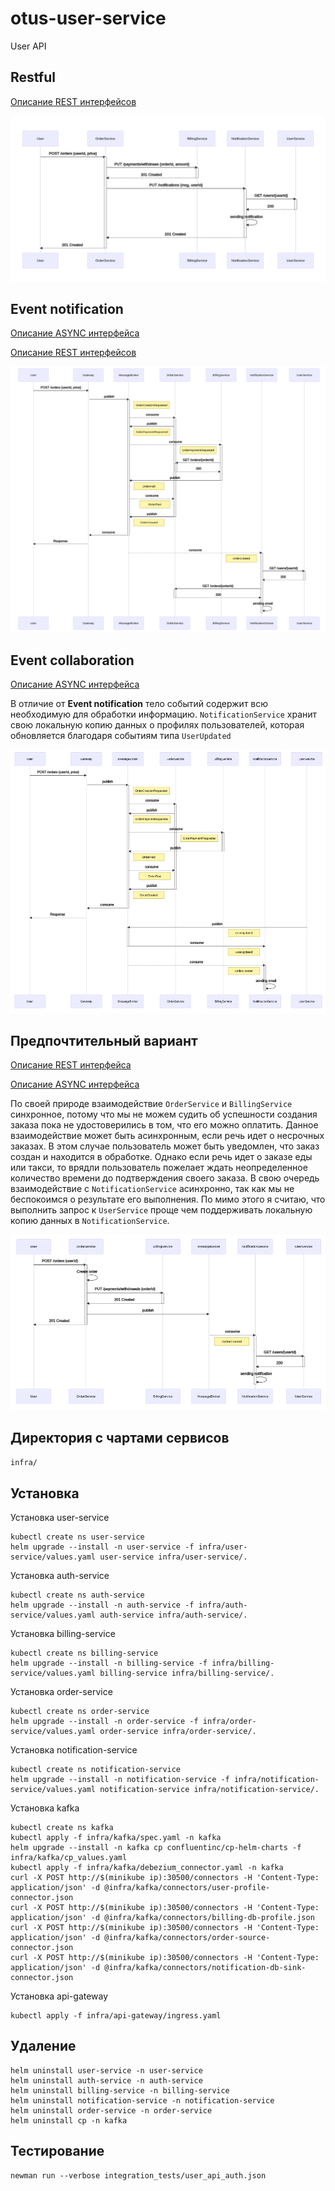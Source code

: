 # otus-user-service
User API

## Restful 

[Описание REST интерфейсов](http://petstore.swagger.io/?url=https://raw.githubusercontent.com/ivahotin/otus-user-service/main/specs/restful/rest-openapi.yaml)

![mermaid-diagram-20200526103254](README.assets/restful.png)

## Event notification

[Описание ASYNC интерфейса](./specs/eventsnotification/asyncapi.yaml)

[Описание REST интерфейсов](http://petstore.swagger.io/?url=https://raw.githubusercontent.com/ivahotin/otus-user-service/main/specs/eventsnotification/rest-openapi_v2.yaml)

![mermaid-diagram-20200526103254](README.assets/eventsnotification.png)

## Event collaboration

[Описание ASYNC интерфейса](./specs/eventcollaboration/asyncapi.yaml)

В отличие от **Event notification** тело событий содержит всю необходимую для обработки информацию. `NotificationService` хранит свою локальную копию данных о профилях пользователей, которая обновляется благодаря событиям типа `UserUpdated`

![mermaid-diagram-20200526103254](README.assets/eventcollaboration.png)

## Предпочтительный вариант

[Описание REST интерфейса](http://petstore.swagger.io/?url=https://raw.githubusercontent.com/ivahotin/otus-user-service/main/specs/preferable/rest-openapi.yaml)

[Описание ASYNC интерфейса](./specs/preferable/asyncapi.yaml)

По своей природе взаимодействие `OrderService` и `BillingService` синхронное, потому что мы не можем судить об успешности создания заказа пока не удостоверились в том, что его можно оплатить. Данное взаимодействие может быть асинхронным, если речь идет о несрочных заказах. В этом случае пользователь может быть уведомлен, что заказ создан и находится в обработке. Однако если речь идет о заказе еды или такси, то врядли пользователь пожелает ждать неопределенное количество времени до подтверждения своего заказа. В свою очередь взаимодействие с `NotificationService` асинхронно, так как мы не беспокоимся о результате его выполнения. По мимо этого я считаю, что выполнить запрос к `UserService` проще чем поддерживать локальную копию данных в `NotificationService`.

![mermaid-diagram-20200526103254](README.assets/preferable.png)

## Директория с чартами сервисов

`infra/`

## Установка

Установка user-service
```
kubectl create ns user-service
helm upgrade --install -n user-service -f infra/user-service/values.yaml user-service infra/user-service/.
```

Установка auth-service
```
kubectl create ns auth-service
helm upgrade --install -n auth-service -f infra/auth-service/values.yaml auth-service infra/auth-service/.
```

Установка billing-service
```
kubectl create ns billing-service
helm upgrade --install -n billing-service -f infra/billing-service/values.yaml billing-service infra/billing-service/.
```

Установка order-service
```
kubectl create ns order-service
helm upgrade --install -n order-service -f infra/order-service/values.yaml order-service infra/order-service/.
```

Установка notification-service
```
kubectl create ns notification-service
helm upgrade --install -n notification-service -f infra/notification-service/values.yaml notification-service infra/notification-service/.
```

Установка kafka
```
kubectl create ns kafka
kubectl apply -f infra/kafka/spec.yaml -n kafka
helm upgrade --install -n kafka cp confluentinc/cp-helm-charts -f infra/kafka/cp_values.yaml
kubectl apply -f infra/kafka/debezium_connector.yaml -n kafka
curl -X POST http://$(minikube ip):30500/connectors -H 'Content-Type: application/json' -d @infra/kafka/connectors/user-profile-connector.json
curl -X POST http://$(minikube ip):30500/connectors -H 'Content-Type: application/json' -d @infra/kafka/connectors/billing-db-profile.json
curl -X POST http://$(minikube ip):30500/connectors -H 'Content-Type: application/json' -d @infra/kafka/connectors/order-source-connector.json
curl -X POST http://$(minikube ip):30500/connectors -H 'Content-Type: application/json' -d @infra/kafka/connectors/notification-db-sink-connector.json
```

Установка api-gateway
```
kubectl apply -f infra/api-gateway/ingress.yaml
```

## Удаление

```
helm uninstall user-service -n user-service
helm uninstall auth-service -n auth-service
helm uninstall billing-service -n billing-service
helm uninstall notification-service -n notification-service
helm uninstall order-service -n order-service
helm uninstall cp -n kafka
```

## Тестирование

```
newman run --verbose integration_tests/user_api_auth.json
```